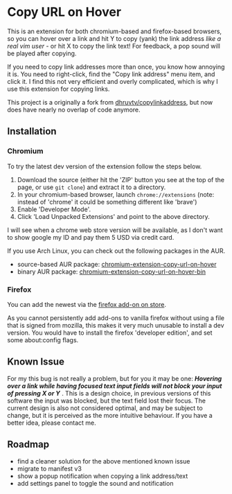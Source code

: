 # Copy URL on Hover
This is an extension for both chromium-based and firefox-based browsers, so you can hover over a link and hit Y to copy (yank) the link address *like a real vim user* - or hit X to copy the link text! For feedback, a pop sound will be played after copying.

If you need to copy link addresses more than once, you know how annoying it is. You need to right-click, find the "Copy link address" menu item, and click it. I find this not very efficient and overly complicated, which is why I use this extension for copying links.

This project is a originally a fork from [dhruvtv/copylinkaddress](https://github.com/dhruvtv/copylinkaddress), but now does have nearly no overlap of code anymore.

## Installation

### Chromium
To try the latest dev version of the extension follow the steps below.

1. Download the source (either hit the 'ZIP' button you see at the top of the page, or use `git clone`) and extract it to a directory.
2. In your chromium-based browser, launch `chrome://extensions` (note: instead of 'chrome' it could be something different like 'brave')
3. Enable 'Developer Mode'.
4. Click 'Load Unpacked Extensions' and point to the above directory.

I will see when a chrome web store version will be available, as I don't want to show google my ID and pay them 5 USD via credit card.

If you use Arch Linux, you can check out the following packages in the AUR.

- source-based AUR package: [chromium-extension-copy-url-on-hover](https://aur.archlinux.org/packages/chromium-extension-copy-url-on-hover/)
- binary AUR package: [chromium-extension-copy-url-on-hover-bin](https://aur.archlinux.org/packages/chromium-extension-copy-url-on-hover-bin/)

### Firefox
You can add the newest via the [firefox add-on on store](https://addons.mozilla.org/en-US/firefox/addon/copy-url-on-hover).

As you cannot persistently add add-ons to vanilla firefox without using a file that is signed from mozilla, this makes it very much unusable to install a dev version. You would have to install the firefox 'developer edition', and set some about:config flags.

## Known Issue
For my this bug is not really a problem, but for you it may be one: ***Hovering over a link while having focused text input fields will not block your input of pressing X or Y*** . This is a design choice, in previous versions of this software the input was blocked, but the text field lost their focus. The current design is also not considered optimal, and may be subject to change, but it is perceived as the more intuitive behaviour. If you have a better idea, please contact me.

## Roadmap

- find a cleaner solution for the above mentioned known issue
- migrate to manifest v3
- show a popup notification when copying a link address/text
- add settings panel to toggle the sound and notification
